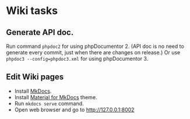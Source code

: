 # Wiki tasks

## Generate API doc.
Run command `phpdoc2` for using phpDocumentor 2. (API doc is no need to generate every commit, just when there are changes on release.)
    Or use `phpdoc3 --config=phpdoc3.xml` for using phpDocumentor 3.

## Edit Wiki pages
* Install [MkDocs](https://www.mkdocs.org).
* Install [Material for MkDocs](https://github.com/squidfunk/mkdocs-material) theme.
* Run `mkdocs serve` command.
* Open web browser and go to http://127.0.0.1:8002